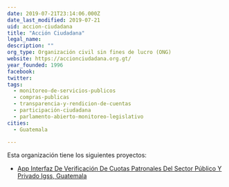 ```yaml
---
date: 2019-07-21T23:14:06.000Z
date_last_modified: 2019-07-21
uid: accion-ciudadana
title: "Acción Ciudadana"
legal_name: 
description: ""
org_type: Organización civil sin fines de lucro (ONG)
website: https://accionciudadana.org.gt/
year_founded: 1996
facebook: 
twitter: 
tags:
  - monitoreo-de-servicios-publicos
  - compras-publicas
  - transparencia-y-rendicion-de-cuentas
  - participación-ciudadana
  - parlamento-abierto-monitoreo-legislativo
cities: 
  - Guatemala

---
```


Esta organización tiene los siguientes proyectos:

- [App Interfaz De Verificación De Cuotas Patronales Del Sector Público Y Privado Igss, Guatemala](/i/app-interfaz-de-verificacion-de-cuotas-patronales-del-sector-publico-y-privado-igss-guatemala.html)
